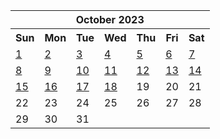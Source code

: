 <table align="center" border="0" cellpadding="0" cellspacing="0" class="month">
 <tr>
  <th class="month" colspan="7">
   October 2023
  </th>
 </tr>
 <tr>
  <th class="sun">
   Sun
  </th>
  <th class="mon">
   Mon
  </th>
  <th class="tue">
   Tue
  </th>
  <th class="wed">
   Wed
  </th>
  <th class="thu">
   Thu
  </th>
  <th class="fri">
   Fri
  </th>
  <th class="sat">
   Sat
  </th>
 </tr>
 <tr>
  <td class="sun">
   <a href="20231001.py">
    1
   </a>
  </td>
  <td class="mon">
   <a href="20231002.py">
    2
   </a>
  </td>
  <td class="tue">
   <a href="20231003.py">
    3
   </a>
  </td>
  <td class="wed">
   <a href="20231004.py">
    4
   </a>
  </td>
  <td class="thu">
   <a href="20231005.py">
    5
   </a>
  </td>
  <td class="fri">
   <a href="20231006.py">
    6
   </a>
  </td>
  <td class="sat">
   <a href="20231007.py">
    7
   </a>
  </td>
 </tr>
 <tr>
  <td class="sun">
   <a href="20231008.py">
    8
   </a>
  </td>
  <td class="mon">
   <a href="20231009.py">
    9
   </a>
  </td>
  <td class="tue">
   <a href="20231010.py">
    10
   </a>
  </td>
  <td class="wed">
   <a href="20231011.py">
    11
   </a>
  </td>
  <td class="thu">
   <a href="20231012.py">
    12
   </a>
  </td>
  <td class="fri">
   <a href="20231013.py">
    13
   </a>
  </td>
  <td class="sat">
   <a href="20231014.py">
    14
   </a>
  </td>
 </tr>
 <tr>
  <td class="sun">
   <a href="20231015.py">
    15
   </a>
  </td>
  <td class="mon">
   <a href="20231016.py">
    16
   </a>
  </td>
  <td class="tue">
   <a href="20231017.py">
    17
   </a>
  </td>
  <td class="wed">
   <a href="20231018.py">
    18
   </a>
  </td>
  <td class="thu">
   19
  </td>
  <td class="fri">
   20
  </td>
  <td class="sat">
   21
  </td>
 </tr>
 <tr>
  <td class="sun">
   22
  </td>
  <td class="mon">
   23
  </td>
  <td class="tue">
   24
  </td>
  <td class="wed">
   25
  </td>
  <td class="thu">
   26
  </td>
  <td class="fri">
   27
  </td>
  <td class="sat">
   28
  </td>
 </tr>
 <tr>
  <td class="sun">
   29
  </td>
  <td class="mon">
   30
  </td>
  <td class="tue">
   31
  </td>
  <td class="noday">
  </td>
  <td class="noday">
  </td>
  <td class="noday">
  </td>
  <td class="noday">
  </td>
 </tr>
</table>
